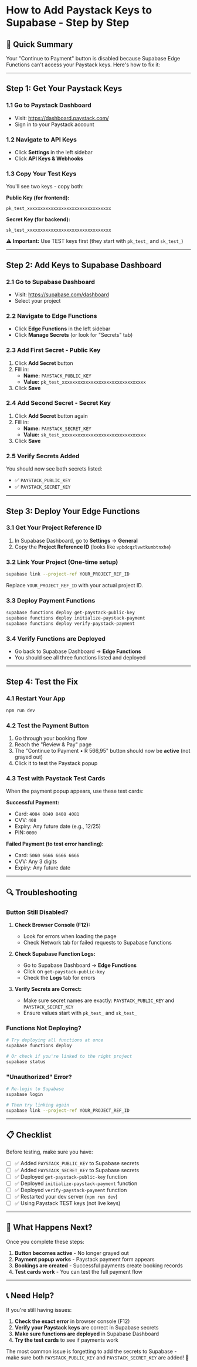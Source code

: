 # How to Add Paystack Keys to Supabase - Step by Step

## 🎯 Quick Summary
Your "Continue to Payment" button is disabled because Supabase Edge Functions can't access your Paystack keys. Here's how to fix it:

---

## Step 1: Get Your Paystack Keys

### 1.1 Go to Paystack Dashboard
- Visit: https://dashboard.paystack.com/
- Sign in to your Paystack account

### 1.2 Navigate to API Keys
- Click **Settings** in the left sidebar
- Click **API Keys & Webhooks**

### 1.3 Copy Your Test Keys
You'll see two keys - copy both:

**Public Key (for frontend):**
```
pk_test_xxxxxxxxxxxxxxxxxxxxxxxxxxxxxxxx
```

**Secret Key (for backend):**
```
sk_test_xxxxxxxxxxxxxxxxxxxxxxxxxxxxxxxx
```

⚠️ **Important:** Use TEST keys first (they start with `pk_test_` and `sk_test_`)

---

## Step 2: Add Keys to Supabase Dashboard

### 2.1 Go to Supabase Dashboard
- Visit: https://supabase.com/dashboard
- Select your project

### 2.2 Navigate to Edge Functions
- Click **Edge Functions** in the left sidebar
- Click **Manage Secrets** (or look for "Secrets" tab)

### 2.3 Add First Secret - Public Key
1. Click **Add Secret** button
2. Fill in:
   - **Name:** `PAYSTACK_PUBLIC_KEY`
   - **Value:** `pk_test_xxxxxxxxxxxxxxxxxxxxxxxxxxxxxxxx`
3. Click **Save**

### 2.4 Add Second Secret - Secret Key
1. Click **Add Secret** button again
2. Fill in:
   - **Name:** `PAYSTACK_SECRET_KEY`
   - **Value:** `sk_test_xxxxxxxxxxxxxxxxxxxxxxxxxxxxxxxx`
3. Click **Save**

### 2.5 Verify Secrets Added
You should now see both secrets listed:
- ✅ `PAYSTACK_PUBLIC_KEY`
- ✅ `PAYSTACK_SECRET_KEY`

---

## Step 3: Deploy Your Edge Functions

### 3.1 Get Your Project Reference ID
1. In Supabase Dashboard, go to **Settings** → **General**
2. Copy the **Project Reference ID** (looks like `vpbdcqzlvwtkumbtnxhe`)

### 3.2 Link Your Project (One-time setup)
```bash
supabase link --project-ref YOUR_PROJECT_REF_ID
```
Replace `YOUR_PROJECT_REF_ID` with your actual project ID.

### 3.3 Deploy Payment Functions
```bash
supabase functions deploy get-paystack-public-key
supabase functions deploy initialize-paystack-payment
supabase functions deploy verify-paystack-payment
```

### 3.4 Verify Functions are Deployed
- Go back to Supabase Dashboard → **Edge Functions**
- You should see all three functions listed and deployed

---

## Step 4: Test the Fix

### 4.1 Restart Your App
```bash
npm run dev
```

### 4.2 Test the Payment Button
1. Go through your booking flow
2. Reach the "Review & Pay" page
3. The "Continue to Payment • R 566,95" button should now be **active** (not grayed out)
4. Click it to test the Paystack popup

### 4.3 Test with Paystack Test Cards
When the payment popup appears, use these test cards:

**Successful Payment:**
- Card: `4084 0840 8408 4081`
- CVV: `408`
- Expiry: Any future date (e.g., 12/25)
- PIN: `0000`

**Failed Payment (to test error handling):**
- Card: `5060 6666 6666 6666`
- CVV: Any 3 digits
- Expiry: Any future date

---

## 🔍 Troubleshooting

### Button Still Disabled?
1. **Check Browser Console (F12):**
   - Look for errors when loading the page
   - Check Network tab for failed requests to Supabase functions

2. **Check Supabase Function Logs:**
   - Go to Supabase Dashboard → **Edge Functions**
   - Click on `get-paystack-public-key`
   - Check the **Logs** tab for errors

3. **Verify Secrets are Correct:**
   - Make sure secret names are exactly: `PAYSTACK_PUBLIC_KEY` and `PAYSTACK_SECRET_KEY`
   - Ensure values start with `pk_test_` and `sk_test_`

### Functions Not Deploying?
```bash
# Try deploying all functions at once
supabase functions deploy

# Or check if you're linked to the right project
supabase status
```

### "Unauthorized" Error?
```bash
# Re-login to Supabase
supabase login

# Then try linking again
supabase link --project-ref YOUR_PROJECT_REF_ID
```

---

## 📋 Checklist

Before testing, make sure you have:

- [ ] ✅ Added `PAYSTACK_PUBLIC_KEY` to Supabase secrets
- [ ] ✅ Added `PAYSTACK_SECRET_KEY` to Supabase secrets  
- [ ] ✅ Deployed `get-paystack-public-key` function
- [ ] ✅ Deployed `initialize-paystack-payment` function
- [ ] ✅ Deployed `verify-paystack-payment` function
- [ ] ✅ Restarted your dev server (`npm run dev`)
- [ ] ✅ Using Paystack TEST keys (not live keys)

---

## 🚀 What Happens Next?

Once you complete these steps:

1. **Button becomes active** - No longer grayed out
2. **Payment popup works** - Paystack payment form appears
3. **Bookings are created** - Successful payments create booking records
4. **Test cards work** - You can test the full payment flow

---

## 📞 Need Help?

If you're still having issues:

1. **Check the exact error** in browser console (F12)
2. **Verify your Paystack keys** are correct in Supabase secrets
3. **Make sure functions are deployed** in Supabase Dashboard
4. **Try the test cards** to see if payments work

The most common issue is forgetting to add the secrets to Supabase - make sure both `PAYSTACK_PUBLIC_KEY` and `PAYSTACK_SECRET_KEY` are added! 🔑
